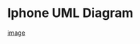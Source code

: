 # Iphone UML Diagram

[image](https://github.com/Guid0rizzi/Iphone-simulation/assets/163364567/74575f8e-2edf-43cd-8233-5faba98de3c0)

